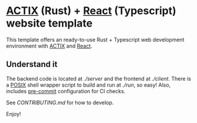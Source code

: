 # [ACTIX] (Rust) + [React] (Typescript) website template

This template offers an ready-to-use Rust + Typescript web development
environment with [ACTIX] and [React].

## Understand it

The backend code is located at *./server* and the frontend at *./client*.
There is a [POSIX] shell wrapper script to build and run at *./run*, so easy!
Also, includes [pre-commit] configuration for CI checks.

See *CONTRIBUTING.md* for how to develop.

Enjoy!

[ACTIX]: https://actix.rs
[React]: https://reactjs.org
[POSIX]: https://en.wikipedia.org/wiki/POSIX
[pre-commit]: https://pre-commit.com
